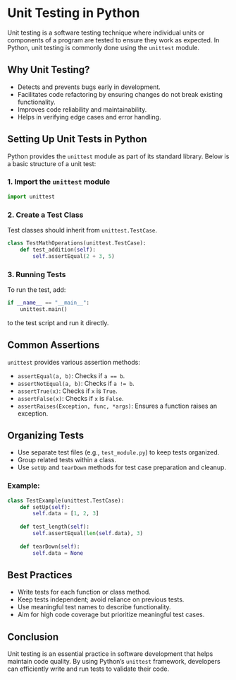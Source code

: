 # Unit Testing in Python
Unit testing is a software testing technique where individual units or components of a program are tested to ensure they work as expected. In Python, unit testing is commonly done using the `unittest` module.

## Why Unit Testing?
- Detects and prevents bugs early in development.
- Facilitates code refactoring by ensuring changes do not break existing functionality.
- Improves code reliability and maintainability.
- Helps in verifying edge cases and error handling.

## Setting Up Unit Tests in Python
Python provides the `unittest` module as part of its standard library. Below is a basic structure of a unit test:

### 1. Import the `unittest` module
```python
import unittest
```

### 2. Create a Test Class
Test classes should inherit from `unittest.TestCase`.
```python
class TestMathOperations(unittest.TestCase):
    def test_addition(self):
        self.assertEqual(2 + 3, 5)
```

### 3. Running Tests
To run the test, add:
```python
if __name__ == "__main__":
    unittest.main()
```
to the test script and run it directly.

## Common Assertions
`unittest` provides various assertion methods:
- `assertEqual(a, b)`: Checks if `a == b`.
- `assertNotEqual(a, b)`: Checks if `a != b`.
- `assertTrue(x)`: Checks if `x` is `True`.
- `assertFalse(x)`: Checks if `x` is `False`.
- `assertRaises(Exception, func, *args)`: Ensures a function raises an exception.

## Organizing Tests
- Use separate test files (e.g., `test_module.py`) to keep tests organized.
- Group related tests within a class.
- Use `setUp` and `tearDown` methods for test case preparation and cleanup.

### Example:
```python
class TestExample(unittest.TestCase):
    def setUp(self):
        self.data = [1, 2, 3]
    
    def test_length(self):
        self.assertEqual(len(self.data), 3)
    
    def tearDown(self):
        self.data = None
```

## Best Practices
- Write tests for each function or class method.
- Keep tests independent; avoid reliance on previous tests.
- Use meaningful test names to describe functionality.
- Aim for high code coverage but prioritize meaningful test cases.

## Conclusion
Unit testing is an essential practice in software development that helps maintain code quality. By using Python’s `unittest` framework, developers can efficiently write and run tests to validate their code.

